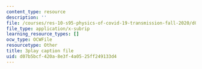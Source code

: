 ```yaml
---
content_type: resource
description: ''
file: /courses/res-10-s95-physics-of-covid-19-transmission-fall-2020/d07b5bcf420a8e3f4a0525ff249133d4_jz3HWBmruo.srt
file_type: application/x-subrip
learning_resource_types: []
ocw_type: OCWFile
resourcetype: Other
title: 3play caption file
uid: d07b5bcf-420a-8e3f-4a05-25ff249133d4
---
```

